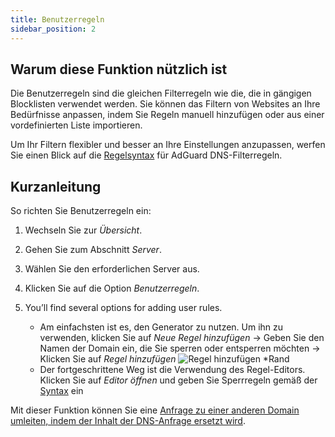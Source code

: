 ```yaml
---
title: Benutzerregeln
sidebar_position: 2
---
```


## Warum diese Funktion nützlich ist

Die Benutzerregeln sind die gleichen Filterregeln wie die, die in gängigen Blocklisten verwendet werden. Sie können das Filtern von Websites an Ihre Bedürfnisse anpassen, indem Sie Regeln manuell hinzufügen oder aus einer vordefinierten Liste importieren.

Um Ihr Filtern flexibler und besser an Ihre Einstellungen anzupassen, werfen Sie einen Blick auf die [Regelsyntax](/general/dns-filtering-syntax/) für AdGuard DNS-Filterregeln.

## Kurzanleitung

So richten Sie Benutzerregeln ein:

1. Wechseln Sie zur _Übersicht_.

2. Gehen Sie zum Abschnitt _Server_.

3. Wählen Sie den erforderlichen Server aus.

4. Klicken Sie auf die Option _Benutzerregeln_.

5. You’ll find several options for adding user rules.

    - Am einfachsten ist es, den Generator zu nutzen. Um ihn zu verwenden, klicken Sie auf _Neue Regel hinzufügen_ → Geben Sie den Namen der Domain ein, die Sie sperren oder entsperren möchten → Klicken Sie auf _Regel hinzufügen_
       ![Regel hinzufügen \*Rand](https://cdn.adtidy.org/content/kb/dns/private/new_dns/userrules_step5.png)
    - Der fortgeschrittene Weg ist die Verwendung des Regel-Editors. Klicken Sie auf _Editor öffnen_ und geben Sie Sperrregeln gemäß der [Syntax](/general/dns-filtering-syntax/) ein

Mit dieser Funktion können Sie eine [Anfrage zu einer anderen Domain umleiten, indem der Inhalt der DNS-Anfrage ersetzt wird](/general/dns-filtering-syntax/#dnsrewrite-modifier).
